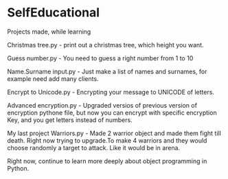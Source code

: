# SelfEducational
Projects made, while learning

Christmas tree.py - print out a christmas tree, which height you want.

Guess number.py - You need to guess a right number from 1 to 10

Name.Surname input.py - Just make a list of names and surnames, for example need add many clients.

Encrypt to Unicode.py - Encrypting your message to UNICODE of letters.

Advanced encryption.py - Upgraded versios of previous version of encryption pythone file, but now you can encrypt with specific encryption Key, and you get letters instead of numbers.

My last project Warriors.py  - 
Made 2 warrior object and made them fight till death. Right now trying to upgrade.To make 4 warriors  and they would choose randomly a target to attack. Like it would be in arena.

Right now, continue to learn more deeply about object programming in Python.
